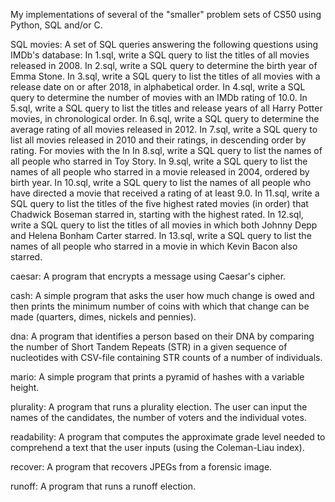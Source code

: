My implementations of several of the "smaller" problem sets of CS50 using Python, SQL and/or C.

SQL movies:
A set of SQL queries answering the following questions using IMDb's database:
In 1.sql, write a SQL query to list the titles of all movies released in 2008.
In 2.sql, write a SQL query to determine the birth year of Emma Stone.
In 3.sql, write a SQL query to list the titles of all movies with a release date on or after 2018, in alphabetical order.
In 4.sql, write a SQL query to determine the number of movies with an IMDb rating of 10.0.
In 5.sql, write a SQL query to list the titles and release years of all Harry Potter movies, in chronological order.
In 6.sql, write a SQL query to determine the average rating of all movies released in 2012.
In 7.sql, write a SQL query to list all movies released in 2010 and their ratings, in descending order by rating. For movies with the In In 8.sql, write a SQL query to list the names of all people who starred in Toy Story.
In 9.sql, write a SQL query to list the names of all people who starred in a movie released in 2004, ordered by birth year.
In 10.sql, write a SQL query to list the names of all people who have directed a movie that received a rating of at least 9.0.
In 11.sql, write a SQL query to list the titles of the five highest rated movies (in order) that Chadwick Boseman starred in, starting with the highest rated.
In 12.sql, write a SQL query to list the titles of all movies in which both Johnny Depp and Helena Bonham Carter starred.
In 13.sql, write a SQL query to list the names of all people who starred in a movie in which Kevin Bacon also starred.

caesar:
A program that encrypts a message using Caesar's cipher.

cash:
A simple program that asks the user how much change is owed and then prints the minimum number of coins with which that change can be made (quarters, dimes, nickels and pennies).

dna:
A program that identifies a person based on their DNA by comparing the number of Short Tandem Repeats (STR) in a given sequence of nucleotides with CSV-file containing STR counts of a number of individuals. 

mario:
A simple program that prints a pyramid of hashes with a variable height.

plurality:
A program that runs a plurality election. The user can input the names of the candidates, the number of voters and the individual votes.

readability:
A program that computes the approximate grade level needed to comprehend a text that the user inputs (using the Coleman-Liau index).

recover:
A program that recovers JPEGs from a forensic image.

runoff:
A program that runs a runoff election.
